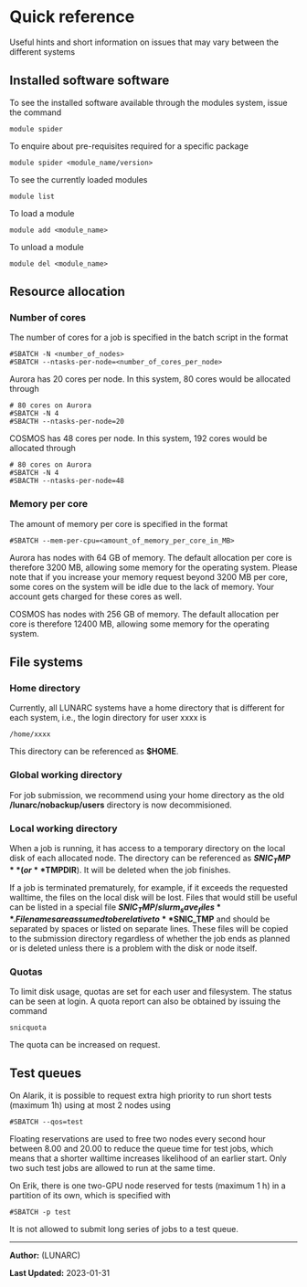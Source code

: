 # Quick reference

Useful hints and short information on issues that may vary between the different systems

## Installed software software

To see the installed software available through the modules system, issue the command

    module spider

To enquire about pre-requisites required for a specific package

    module spider <module_name/version>

To see the currently loaded modules

    module list

To load a module

    module add <module_name>

To unload a module

    module del <module_name>

## Resource allocation

### Number of cores

The number of cores for a job is specified in the batch script in the format

    #SBATCH -N <number_of_nodes>
    #SBATCH --ntasks-per-node=<number_of_cores_per_node>

Aurora has 20 cores per node. In this system, 80 cores would be allocated through

    # 80 cores on Aurora
    #SBATCH -N 4 
    #SBACTH --ntasks-per-node=20

COSMOS has 48 cores per node. In this system, 192 cores would be allocated through

    # 80 cores on Aurora
    #SBATCH -N 4 
    #SBACTH --ntasks-per-node=48

### Memory per core

The amount of memory per core is specified in the format

    #SBATCH --mem-per-cpu=<amount_of_memory_per_core_in_MB>

Aurora has nodes with 64 GB of memory. The default allocation per core is therefore 3200 MB, allowing some memory for the operating system.  Please note that if you increase your memory request beyond 3200 MB per core, some cores on the system will be idle due to the lack of memory.  Your account gets charged for these cores as well.

COSMOS has nodes with 256 GB of memory. The default allocation per core is therefore 12400 MB, allowing some memory for the operating system.  

## File systems

### Home directory

Currently, all LUNARC systems have a home directory that is different for each system, i.e., the login directory for user xxxx is

    /home/xxxx

This directory can be referenced as **$HOME**.

### Global working directory

For job submission, we recommend using your home directory as the old **/lunarc/nobackup/users** directory is now decommisioned.
    
### Local working directory

When a job is running, it has access to a temporary directory on the local disk of each allocated node. The directory can be referenced as **$SNIC_TMP** (or **$TMPDIR**). It will be deleted when the job finishes.

If a job is terminated prematurely, for example, if it exceeds the requested walltime, the files on the local disk will be lost. Files that would still be useful can be listed in a special file **$SNIC_TMP/slurm_save_files**. Filenames are assumed to be relative to **$SNIC_TMP** and should be separated by spaces or listed on separate lines. These files will be copied to the submission directory regardless of whether the job ends as planned or is deleted unless there is a problem with the disk or node itself.

### Quotas

To limit disk usage, quotas are set for each user and filesystem. The status can be seen at login. A quota report can also be obtained by issuing the command

    snicquota

The quota can be increased on request.

## Test queues

On Alarik, it is possible to request extra high priority to run short tests (maximum 1h) using at most 2 nodes using

    #SBATCH --qos=test

Floating reservations are used to free two nodes every second hour between 8.00 and 20.00 to reduce the queue time for test jobs, which means that a shorter walltime increases likelihood of an earlier start. Only two such test jobs are allowed to run at the same time.

On Erik, there is one two-GPU node reserved for tests (maximum 1 h) in a partition of its own, which is specified with

    #SBATCH -p test

It is not allowed to submit long series of jobs to a test queue. 

---

**Author:**
(LUNARC)

**Last Updated:**
2023-01-31

